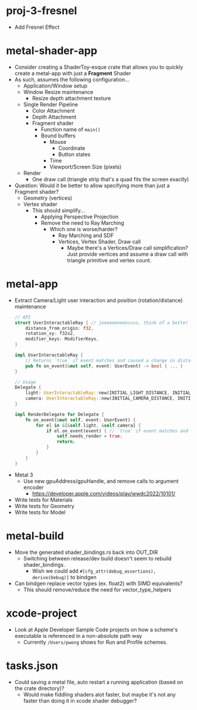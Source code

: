 # proj-3-fresnel

- Add Fresnel Effect

# metal-shader-app

- Consider creating a ShaderToy-esque crate that allows you to quickly create a metal-app with just
  a **Fragment** Shader
- As such, assumes the following configuration...
    - Application/Window setup
    - Window Resize maintenance
        - Resize depth attachment texture
    - Single Render Pipeline
        - Color Attachment
        - Depth Attachment
        - Fragment shader
            - Function name of `main()`
            - Bound buffers
                - Mouse
                    - Coordinate
                    - Button states
                - Time
                - Viewport/Screen Size (pixels)
    - Render
        - One draw call (triangle strip that's a quad fits the screen exactly)
- Question: Would it be better to allow specifying more than just a Fragment shader?
    - Geometry (vertices)
    - Vertex shader
        - This should simplify...
            - Applying Perspective Projection
            - Remove the need to Ray Marching
                - Which one is worse/harder?
                    - Ray Marching and SDF
                    - Vertices, Vertex Shader, Draw call
                        - Maybe there's a Vertices/Draw call simplification? Just provide vertices and assume a draw call with triangle primitive and vertex count.

# metal-app

- Extract Camera/Light user interaction and position (rotation/distance) maintenance
    ```rs
    // API
    struct UserInteractableRay { // jeeeeeeeeeessus, think of a better name mate
        distance_from_origin: f32,
        rotation_xy: f32x2,
        modifier_keys: ModifierKeys,
    }

    impl UserInteractableRay {
        // Returns `true` if event matches and caused a change in distance or rotation
        pub fn on_event(&mut self, event: UserEvent) -> bool { ... }
    }

    // Usage
    Delegate {
        light: UserInteractableRay::new(INITIAL_LIGHT_DISTANCE, INITIAL_LIGHT_ROTATION, ModifierKeys::CONTROL),
        camera: UserInteractableRay::new(INITIAL_CAMERA_DISTANCE, INITIAL_CAMERA_ROTATION, ModifierKeys::empty())
    }

    impl RenderDelegate for Delegate {
        fn on_event(&mut self, event: UserEvent) {
            for el in &[&self.light, &self.camera] {
                if el.on_event(event) { // `true` if event matches and caused a change
                    self.needs_render = true;
                    return;
                }
            }
        }
    }
    ```
- Metal 3
    - Use new gpuAddress/gpuHandle, and remove calls to argument encoder
        - https://developer.apple.com/videos/play/wwdc2022/10101/
- Write tests for Materials
- Write tests for Geometry
- Write tests for Model

# metal-build

- Move the generated shader_bindings.rs back into OUT_DIR
    - Switching between release/dev build doesn't seem to rebuild shader_bindings.
        - Wish we could add `#[cfg_attr(debug_assertions), derive(Debug)]` to bindgen
- Can bindgen replace vector types (ex. float2) with SIMD<?,?> equivalents?
    - This should remove/reduce the need for vector_type_helpers

# xcode-project

- Look at Apple Developer Sample Code projects on how a scheme's executable is referenced in a non-absolute path way
    - Currently `/Users/pwong` shows for Run and Profile schemes.

# tasks.json

- Could saving a metal file, auto restart a running application (based on the crate directory)?
    - Would make fiddling shaders alot faster, but maybe it's not any faster than doing it in xcode shader debugger?
